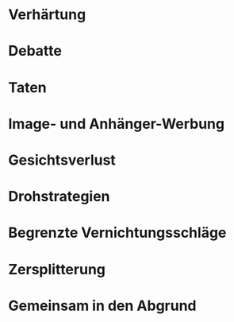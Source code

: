 # Verhärtung

# Debatte

# Taten

# Image- und Anhänger-Werbung

# Gesichtsverlust

# Drohstrategien

# Begrenzte Vernichtungsschläge

# Zersplitterung

# Gemeinsam in den Abgrund